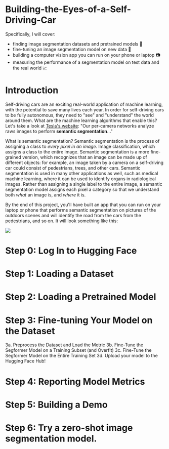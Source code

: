 # Building-the-Eyes-of-a-Self-Driving-Car

Specifically, I will cover:

* finding image segmentation datasets and pretrained models 📖
* fine-tuning an image segmentation model on new data 👾
* building a computer vision app you can run on your phone or laptop 📷
* measuring the performance of a segmentation model on test data and the real world 📈

# Introduction
Self-driving cars are an exciting real-world application of machine learning, with the potential to save many lives each year. In order for self-driving cars to be fully autonomous, they need to "see" and "understand" the world around them. What are the machine learning algorithms that enable this? Let's take a look at [Tesla's website](https://www.tesla.com/AI): "Our per-camera networks analyze raws images to perform **semantic segmentation**..."

What is semantic segmentation? Semantic segmentation is the process of assigning a class to *every pixel in an image*. Image classification, which assigns a class to the entire image. Semantic segmentation is a more fine-grained version, which recognizes that an image can be made up of different objects: for example, an image taken by a camera on a self-driving car could consist of pedestrians, trees, and other cars. Semantic segmentation is used in many other applications as well, such as medical machine learning, where it can be used to identify organs in radiological images. Rather than assigning a single label to the entire image, a semantic segmentation model assigns each pixel a category so that we understand both *what* an image is, and *where* it is. 

By the end of this project, you'll have built an app that you can run on your laptop or phone that performs semantic segmentation on pictures of the outdoors scenes and will identify the road from the cars from the pedestrians, and so on. It will look something like this:

![](https://i.ibb.co/RNv8MgQ/image.png)

# Step 0: Log In to Hugging Face

# Step 1: Loading a Dataset

# Step 2: Loading a Pretrained Model

# Step 3: Fine-tuning Your Model on the Dataset
3a. Preprocess the Dataset and Load the Metric
3b. Fine-Tune the Segformer Model on a Training Subset (and Overfit)
3c. Fine-Tune the Segformer Model on the Entire Training Set
3d. Upload your model to the Hugging Face Hub!

# Step 4: Reporting Model Metrics

# Step 5: Building a Demo

# Step 6: Try a zero-shot image segmentation model.
